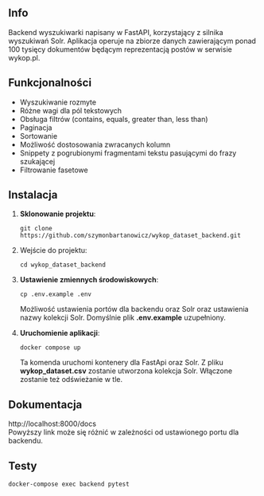 ## Info
Backend wyszukiwarki napisany w FastAPI, korzystający z silnika wyszukiwań Solr. Aplikacja operuje na zbiorze danych zawierającym ponad 100 tysięcy dokumentów będącym reprezentacją postów w serwisie wykop.pl.
## Funkcjonalności

- Wyszukiwanie rozmyte
- Różne wagi dla pól tekstowych
- Obsługa filtrów (contains, equals, greater than, less than)
- Paginacja
- Sortowanie
- Możliwość dostosowania zwracanych kolumn
- Snippety z pogrubionymi fragmentami tekstu pasującymi do frazy szukającej
- Filtrowanie fasetowe
## Instalacja
1. **Sklonowanie projektu**:
   ```
   git clone https://github.com/szymonbartanowicz/wykop_dataset_backend.git
2. Wejście do projektu:
   ``` 
   cd wykop_dataset_backend 
   ```
3. **Ustawienie zmiennych środowiskowych**:
   ```
   cp .env.example .env
   ```
   Możliwość ustawienia portów dla backendu oraz Solr oraz ustawienia nazwy kolekcji Solr. Domyślnie plik **.env.example** uzupełniony.


4. **Uruchomienie aplikacji**:
   ```
   docker compose up
   ```
   Ta komenda uruchomi kontenery dla FastApi oraz Solr. Z pliku **wykop_dataset.csv** zostanie utworzona kolekcja Solr. Włączone zostanie też odświeżanie w tle.
## Dokumentacja
http://localhost:8000/docs \
Powyższy link może się różnić w zależności od ustawionego portu dla backendu.
## Testy
    docker-compose exec backend pytest
